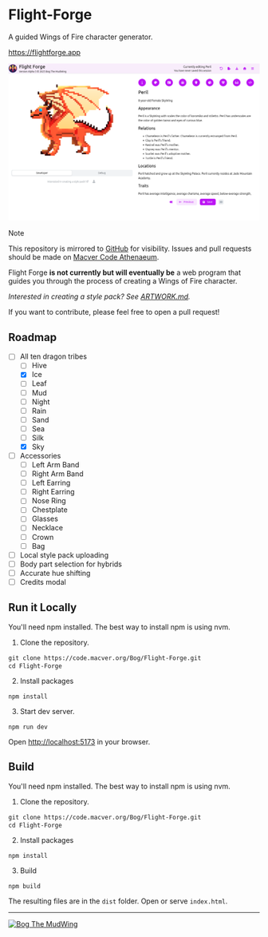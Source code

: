 # Flight-Forge

A guided Wings of Fire character generator.

<https://flightforge.app>

[![](./images/cover.png)](https://flightforge.app)

 > [!NOTE]
 > This repository is mirrored to [GitHub](https://github.com/BogTheMudWing/Flight-Forge) for visibility. Issues and pull requests should be made on [Macver Code Athenaeum](https://code.macver.org/Bog/Flight-Forge).

Flight Forge **is not currently but will eventually be** a web program that guides you through the process of creating a Wings of Fire character.

*Interested in creating a style pack? See [ARTWORK.md](ARTWORK.md).*

If you want to contribute, please feel free to open a pull request!

## Roadmap

- [ ] All ten dragon tribes
  - [ ] Hive
  - [x] Ice
  - [ ] Leaf
  - [ ] Mud
  - [ ] Night
  - [ ] Rain
  - [ ] Sand
  - [ ] Sea
  - [ ] Silk
  - [x] Sky
- [ ] Accessories
  - [ ] Left Arm Band
  - [ ] Right Arm Band
  - [ ] Left Earring
  - [ ] Right Earring
  - [ ] Nose Ring
  - [ ] Chestplate
  - [ ] Glasses
  - [ ] Necklace
  - [ ] Crown
  - [ ] Bag
- [ ] Local style pack uploading
- [ ] Body part selection for hybrids
- [ ] Accurate hue shifting
- [ ] Credits modal

## Run it Locally

You'll need npm installed. The best way to install npm is using nvm.

1. Clone the repository.

```
git clone https://code.macver.org/Bog/Flight-Forge.git
cd Flight-Forge
```

2. Install packages

```
npm install
```

3. Start dev server.

```
npm run dev
```

Open [http://localhost:5173](http://localhost:5173) in your browser.

## Build

You'll need npm installed. The best way to install npm is using nvm.

1. Clone the repository.

```
git clone https://code.macver.org/Bog/Flight-Forge.git
cd Flight-Forge
```

2. Install packages

```
npm install
```

3. Build

```
npm build
```

The resulting files are in the `dist` folder. Open or serve `index.html`.

---

[![Bog The MudWing](https://blog.macver.org/content/images/2025/07/Stamp-Colored-Small-Shadow.png)](https://blog.macver.org/about-me)
